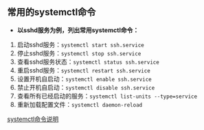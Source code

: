 ## 常用的systemctl命令

- **以sshd服务为例，列出常用systemctl命令：**

1. 启动sshd服务：`systemctl start ssh.service`
2. 停止sshd服务：`systemctl stop ssh.service`
3. 查看sshd服务状态：`systemctl status ssh.service`
4. 重启sshd服务：`systemctl restart ssh.service`
5. 设置开机自启动：`systemctl enable ssh.service`
6. 禁止开机自启动：`systemctl disable ssh.service`
7. 查看所有已经启动的服务：`systemctl list-units --type=service`
8. 重新加载配置文件：`systemctl daemon-reload`



[systemctl命令说明](https://blog.csdn.net/tl4832194/article/details/109781230)